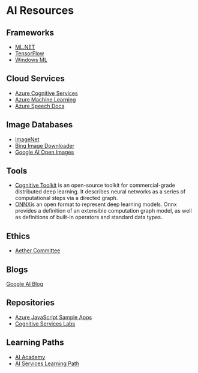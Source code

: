 # AI Resources

## Frameworks

* [ML.NET](https://docs.microsoft.com/azure/architecture/data-guide/technology-choices/data-science-and-machine-learning?toc=https%3A%2F%2Fdocs.microsoft.com%2Fen-gb%2Fazure%2Fmachine-learning%2Ftoc.json&bc=https%3A%2F%2Fdocs.microsoft.com%2Fen-gb%2Fazure%2Fbread%2Ftoc.json&WT.mc_id=airesources-github-ayyonet#mlnet)
* [TensorFlow](https://www.tensorflow.org/)
* [Windows ML](https://docs.microsoft.com/azure/architecture/data-guide/technology-choices/data-science-and-machine-learning?toc=https%3A%2F%2Fdocs.microsoft.com%2Fen-gb%2Fazure%2Fmachine-learning%2Ftoc.json&bc=https%3A%2F%2Fdocs.microsoft.com%2Fen-gb%2Fazure%2Fbread%2Ftoc.json&WT.mc_id=docs-twitter-ayyonet&WT.mc_id=airesources-github-ayyonet#windows-ml)

## Cloud Services

* [Azure Cognitive Services](https://docs.microsoft.com/azure/cognitive-services/?WT.mc_id=airesources-github-ayyonet)
* [Azure Machine Learning](https://docs.microsoft.com/azure/machine-learning/?WT.mc_id=airesources-github-ayyonet)
* [Azure Speech Docs](http://bit.ly/AzureSpeech)

## Image Databases

* [ImageNet](http://www.image-net.org/)
* [Bing Image Downloader](https://github.com/sethjuarez/Bulk-Bing-Image-downloader)
* [Google AI Open Images](https://ai.googleblog.com/2019/05/announcing-open-images-v5-and-iccv-2019.html)

## Tools

* [Cognitive Toolkit](https://docs.microsoft.com/cognitive-toolkit/?WT.mc_id=docs-github-ayyonet) is an open-source toolkit for commercial-grade distributed deep learning. It describes neural networks as a series of computational steps via a directed graph.
* [ONNX](https://onnx.ai)is an open format to represent deep learning models. Onnx provides a definition of an extensible computation graph model, as well as definitions of built-in operators and standard data types.

## Ethics

* [Aether Committee](https://aether.microsoft.com/?WT.mc_id=airesources-github-ayyonet)

## Blogs

[Google AI Blog](https://ai.googleblog.com/)

## Repositories

* [Azure JavaScript Sample Apps](http://bit.ly/AzureJSSamples)
* [Cognitive Services Labs](http://bit.ly/CognitiveServicesLabs)

## Learning Paths

* [AI Academy](http://bit.ly/AIacademy)
* [AI Services Learning Path](http://bit.ly/AIServicesLearningPath)
